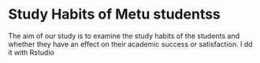 # Study Habits of Metu studentss
 The aim of our study is to examine the study habits of the students and whether they have an effect on their academic success or satisfaction. I dd it with Rstudio

